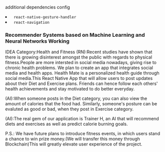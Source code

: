   additional dependencies config

 <li> <code> react-native-gesture-handler </code>
 <li> <code> react-navigation </code>
   
 ### Recommender Systems based on Machine Learning and Neural Networks Working

 IDEA
 Category:Health and Fitness
(RN):Recent studies have shown that there is growing disinterest amongst the public with regards to physical fitness.People are more intersted in social media nowadays, giving rise to chronic health problems.
We plan to create an app that integrates social media and health apps. Health Mate is a personalized health guide through social media.This React Native App that will allow users to post updates about their Diet and Exercise plans. Friends can hence follow each others' health achievements and stay motivated to do better everyday.

(AI):When someone posts in the Diet category, you can also view the amount of calories that the food had.
Similarly, someone's posture can be evaluted as good or bad, when they post in Exercise category.

(AI):The real gem of our application is Trainer H, an AI that will recommend diets and exercises as well as predict calorie burning goals. 

P.S.: We have future plans to introduce fitness events, in which users stand a chance to win prize money.(We will transfer this money through Blockchain)This will greatly elevate user experience of the project.
 

